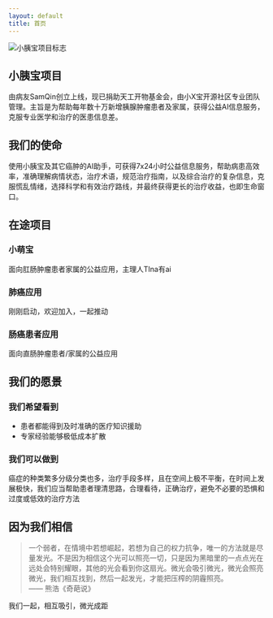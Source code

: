 ```yaml
---
layout: default
title: 首页
---
```


<div class="hero">
    <div class="logo-container">
        <img src="{{ '/assets/images/logo.png' | relative_url }}" alt="小胰宝项目标志" class="logo">
    </div>
</div>

<section class="intro">
    <h1>小胰宝项目</h1>
    <p>由病友SamQin创立上线，现已捐助天工开物基金会，由小X宝开源社区专业团队管理。主旨是为帮助每年数十万新增胰腺肿瘤患者及家属，获得公益AI信息服务，克服专业医学和治疗的医患信息差。</p>
</section>

<section class="mission">
    <h2>我们的使命</h2>
    <p>使用小胰宝及其它癌肿的AI助手，可获得7x24小时公益信息服务，帮助病患高效率，准确理解病情状态，治疗术语，规范治疗指南，以及综合治疗的复杂信息，克服慌乱情绪，选择科学和有效治疗路线，并最终获得更长的治疗收益，也即生命窗口。</p>
</section>

<section class="projects">
    <h2>在途项目</h2>
    <div class="project-grid">
        <div class="project-card">
            <h3>小萌宝</h3>
            <p>面向肛肠肿瘤患者家属的公益应用，主理人TIna有ai</p>
        </div>
        <div class="project-card">
            <h3>肺癌应用</h3>
            <p>刚刚启动，欢迎加入，一起推动</p>
        </div>
        <div class="project-card">
            <h3>肠癌患者应用</h3>
            <p>面向直肠肿瘤患者/家属的公益应用</p>
        </div>
    </div>
</section>

<section class="vision">
    <h2>我们的愿景</h2>
    <div class="vision-grid">
        <div class="vision-item">
            <h3>我们希望看到</h3>
            <ul>
                <li>患者都能得到及时准确的医疗知识援助</li>
                <li>专家经验能够极低成本扩散</li>
            </ul>
        </div>
        <div class="vision-item">
            <h3>我们可以做到</h3>
            <p>癌症的种类繁多分级分类也多，治疗手段多样，且在空间上极不平衡，在时间上发展极快，我们应当帮助患者理清思路，合理看待，正确治疗，避免不必要的恐惧和过度或低效的治疗方法</p>
        </div>
    </div>
</section>

<section class="belief">
    <h2>因为我们相信</h2>
    <blockquote>
        一个弱者，在情境中若想崛起，若想为自己的权力抗争，唯一的方法就是尽量发光。不是因为相信这个光可以照亮一切，只是因为黑暗里的一点点光在远处会特别耀眼，其他的光会看到你这扇光。微光会吸引微光，微光会照亮微光，我们相互找到，然后一起发光，才能把压榨的阴霾照亮。
        <footer>—— 熊浩《奇葩说》</footer>
    </blockquote>
    <p class="slogan">我们一起，相互吸引，微光成距</p>
</section>
